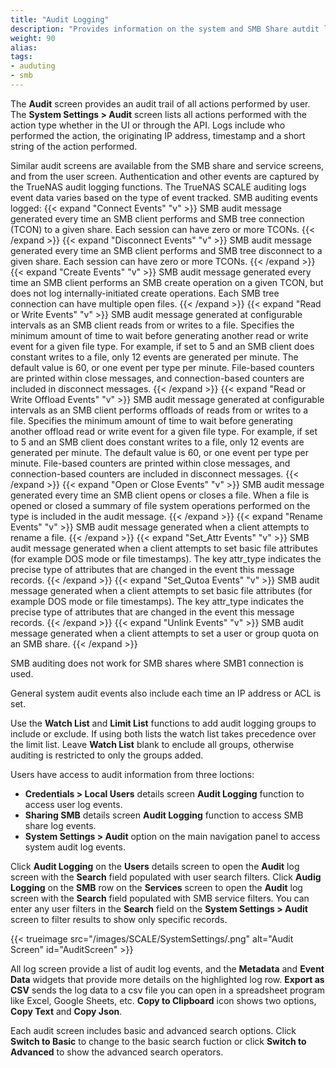 ```yaml
---
title: "Audit Logging"
description: "Provides information on the system and SMB Share autdit logging screens and function in TrueNAS."
weight: 90
alias: 
tags:
- auduting
- smb 
---
```




The **Audit** screen provides an audit trail of all actions performed by user.
The **System Settings > Audit** screen lists all actions performed with the action type whether in the UI or through the API.
Logs include who performed the action, the originating IP address, timestamp and a short string of the action performed.

Similar audit screens are available from the SMB share and service screens, and from the user screen.
Authentication and other events are captured by the TrueNAS audit logging functions. 
The TrueNAS SCALE auditing logs event data varies based on the type of event tracked. 
SMB auditing events logged:
{{< expand "Connect Events" "v" >}}
SMB audit message generated every time an SMB client performs and SMB tree connection (TCON) to a given share. 
Each session can have zero or more TCONs.
{{< /expand >}}
{{< expand "Disconnect Events" "v" >}}
SMB audit message generated every time an SMB client performs and SMB tree disconnect to a given share. Each session can have zero or more TCONs.
{{< /expand >}}
{{< expand "Create Events" "v" >}}
SMB audit message generated every time an SMB client performs an SMB create operation on a given TCON, but does not log internally-initiated create operations. 
Each SMB tree connection can have multiple open files. 
{{< /expand >}}
{{< expand "Read or Write Events" "v" >}}
SMB audit message generated at configurable intervals as an SMB client reads from or writes to a file. 
Specifies the minimum amount of time to wait before generating another read or write event for a given file type. 
For example, if set to 5 and an SMB client does constant writes to a file, only 12 events are generated per minute. 
The default value is 60, or one event per type per minute.
File-based counters are printed within close messages, and connection-based counters are included in disconnect messages.
{{< /expand >}}
{{< expand "Read or Write Offload Events" "v" >}}
SMB audit message generated at configurable intervals as an SMB client performs offloads of reads from or writes to a file. 
Specifies the minimum amount of time to wait before generating another offload read or write event for a given file type. 
For example, if set to 5 and an SMB client does constant writes to a file, only 12 events are generated per minute. 
The default value is 60, or one event per type per minute.
File-based counters are printed within close messages, and connection-based counters are included in disconnect messages.
{{< /expand >}}
{{< expand "Open or Close Events" "v" >}}
SMB audit message generated every time an SMB client opens or closes a file. 
When a file is opened or closed a summary of file system operations performed on the type is included in the audit message.
{{< /expand >}}
{{< expand "Rename Events" "v" >}}
SMB audit message generated when a client attempts to rename a file.
{{< /expand >}}
{{< expand "Set_Attr Events" "v" >}}
SMB audit message generated when a client attempts to set basic file attributes (for example DOS mode or file timestamps). 
The key attr_type indicates the precise type of attributes that are changed in the event this message records.
{{< /expand >}}
{{< expand "Set_Qutoa Events" "v" >}}
SMB audit message generated when a client attempts to set basic file attributes (for example DOS mode or file timestamps). 
The key attr_type indicates the precise type of attributes that are changed in the event this message records.
{{< /expand >}}
{{< expand "Unlink Events" "v" >}}
SMB audit message generated when a client attempts to set a user or group quota on an SMB share.
{{< /expand >}}

SMB auditing does not work for SMB shares where SMB1 connection is used. 

General system audit events also include each time an IP address or ACL is set.

Use the **Watch List** and **Limit List** functions to add audit logging groups to include or exclude. If using both lists the watch list takes precedence over the limit list. Leave **Watch List** blank to enclude all groups, otherwise auditing is restricted to only the groups added.


Users have access to audit information from three loctions:

* **Credentials > Local Users** details screen **Audit Logging** function to access user log events.
* **Sharing SMB** details screen **Audit Logging** function to access SMB share log events.
* **System Settings > Audit** option on the main navigation panel to access system audit log events.

Click **Audit Logging** on the **Users** details screen to open the **Audit** log screen with the **Search** field populated with user search filters.
Click **Audig Logging** on the **SMB** row on the **Services** screen to open the **Audit** log screen with the **Search** field populated with SMB service filters.
You can enter any user filters in the **Search** field on the **System Settings > Audit** screen to filter results to show only specific records.

{{< trueimage src="/images/SCALE/SystemSettings/.png" alt="Audit Screen" id="AuditScreen" >}}

All log screen provide a list of audit log events, and the **Metadata** and **Event Data** widgets that provide more details on the highlighted log row. 
**Export as CSV** sends the log data to a csv file you can open in a spreadsheet program like Excel, Google Sheets, etc.
**Copy to Clipboard** icon shows two options, **Copy Text** and **Copy Json**.


Each audit screen includes basic and advanced search options. Click **Switch to Basic** to change to the basic search fuction or click **Switch to Advanced** to show the advanced search operators.